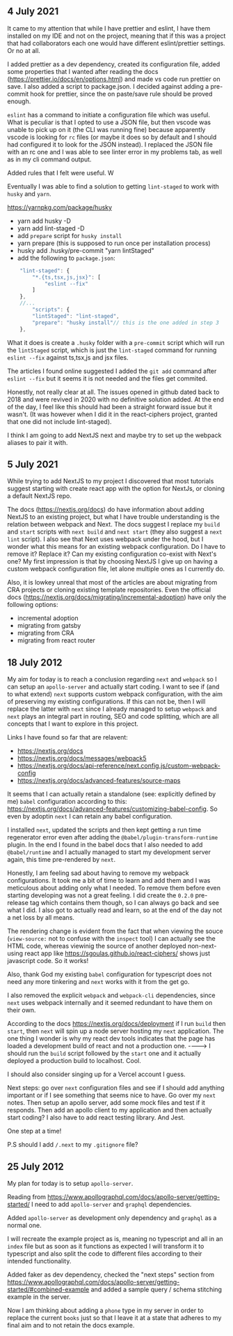 ## 4 July 2021

It came to my attention that while I have prettier and eslint, I have them installed on my IDE and not on the project, meaning that if this was a project that had collaborators each one would have different eslint/prettier settings. Or no at all.

I added prettier as a dev dependency, created its configuration file, added some properties that I wanted after reading the docs (https://prettier.io/docs/en/options.html) and made vs code run prettier on save. I also added a script to package.json. I decided against adding a pre-commit hook for prettier, since the on paste/save rule should be proved enough.

`eslint` has a command to initiate a configuration file which was useful. What is peculiar is that I opted to use a JSON file, but then vscode was unable to pick up on it (the CLI was running fine) because apparently vscode is looking for `rc` files (or maybe it does so by default and I should had configured it to look for the JSON instead). I replaced the JSON file with an rc one and I was able to see linter error in my problems tab, as well as in my cli command output.

Added rules that I felt were useful. W

Eventually I was able to find a solution to getting `lint-staged` to work with `husky` and `yarn`.

https://yarnpkg.com/package/husky

-   yarn add husky -D
-   yarn add lint-staged -D
-   add `prepare` script for `husky install`
-   yarn prepare (this is supposed to run once per installation process)
-   husky add .husky/pre-commit "yarn lintStaged"
-   add the following to `package.json`:

```js
    "lint-staged": {
        "*.{ts,tsx,js,jsx}": [
            "eslint --fix"
        ]
    },
    //...
        "scripts": {
        "lintStaged": "lint-staged",
        "prepare": "husky install"// this is the one added in step 3
    },
```

What it does is create a `.husky` folder with a `pre-commit` script which will run the `lintStaged` script, which is just the `lint-staged` command for running `eslint --fix` against ts,tsx,js and jsx files.

The articles I found online suggested I added the `git add` command after `eslint --fix` but it seems it is not needed and the files get commited.

Honestly, not really clear at all. The issues opened in github dated back to 2018 and were revived in 2020 with no definitive solution added. At the end of the day, I feel like this should had been a straight forward issue but it wasn't. (It was however when I did it in the react-ciphers project, granted that one did not include lint-staged).

I think I am going to add NextJS next and maybe try to set up the webpack aliases to pair it with.

## 5 July 2021

While trying to add NextJS to my project I discovered that most tutorials suggest starting with create react app with the option for NextJs, or cloning a default NextJS repo.

The docs (https://nextjs.org/docs) do have information about adding NextJS to an existing project, but what I have trouble understanding is the relation between webpack and Next. The docs suggest I replace my `build` and `start` scripts with `next build` and `next start` (they also suggest a `next lint` script). I also see that Next uses webpack under the hood, but I wonder what this means for an existing webpack configuration. Do I have to remove it? Replace it? Can my existing configuration co-exist with Next's one? My first impression is that by choosing NextJS I give up on having a custom webpack configuration file, let alone multiple ones as I currently do.

Also, it is lowkey unreal that most of the articles are about migrating from CRA projects or cloning existing template repositories. Even the official docs (https://nextjs.org/docs/migrating/incremental-adoption) have only the following options:

-   incremental adoption
-   migrating from gatsby
-   migrating from CRA
-   migrating from react router

## 18 July 2012

My aim for today is to reach a conclusion regarding `next` and `webpack` so I can setup an `apollo-server` and actually start coding. I want to see if (and to what extend) `next` supports custom webpack configuration, with the aim of preserving my existing configurations. If this can not be, then I will replace the latter with `next` since I already managed to setup `webpack` and `next` plays an integral part in routing, SEO and code splitting, which are all concepts that I want to explore in this project.

Links I have found so far that are relavent:

-   https://nextjs.org/docs
-   https://nextjs.org/docs/messages/webpack5
-   https://nextjs.org/docs/api-reference/next.config.js/custom-webpack-config
-   https://nextjs.org/docs/advanced-features/source-maps

It seems that I can actually retain a standalone (see: explicitly defined by me) `babel` configuration according to this: https://nextjs.org/docs/advanced-features/customizing-babel-config. So even by adoptin `next` I can retain any babel configuration.

I installed `next`, updated the scripts and then kept getting a run time regenerator error even after adding the `@babel/plugin-transform-runtime` plugin. In the end I found in the babel docs that I also needed to add `@babel/runtime` and I actually managed to start my development server again, this time pre-rendered by `next`.

Honestly, I am feeling sad about having to remove my webpack configurations. It took me a bit of time to learn and add them and I was meticulous about adding only what I needed. To remove them before even starting developing was not a great feeling. I did create the `0.2.0` pre-release tag which contains them though, so I can always go back and see what I did. I also got to actually read and learn, so at the end of the day not a net loss by all means.

The rendering change is evident from the fact that when viewing the souce (`view-source:` not to confuse with the `inspect` tool) I can actually see the HTML code, whereas viewinig the source of another deployed non-next-using react app like https://sgoulas.github.io/react-ciphers/ shows just javascript code. So it works!

Also, thank God my existing `babel` configuration for typescript does not need any more tinkering and `next` works with it from the get go.

I also removed the explicit `webpack` and `webpack-cli` dependencies, since `next` uses webpack internally and it seemed redundant to have them on their own.

According to the docs https://nextjs.org/docs/deployment if I run `build` then `start`, then `next` will spin up a node server hosting my `next` application. The one thing I wonder is why my react dev tools indicates that the page has loaded a development build of react and not a production one. ----> I should run the `build` script followed by the `start` one and it actually deployed a production build to localhost. Cool.

I should also consider singing up for a Vercel account I guess.

Next steps: go over `next` configuration files and see if I should add anything important or if I see something that seems nice to have. Go over my `next` notes. Then setup an apollo server, add some mock files and test if it responds. Then add an apollo client to my application and then actually start coding? I also have to add react testing library. And Jest.

One step at a time!

P.S should I add `/.next` to my `.gitignore` file?

## 25 July 2012

My plan for today is to setup `apollo-server`.

Reading from https://www.apollographql.com/docs/apollo-server/getting-started/ I need to add `apollo-server` and `graphql` dependencies.

Added `apollo-server` as development only dependency and `graphql` as a normal one.

I will recreate the example project as is, meaning no typescript and all in an `index` file but as soon as it functions as expected I will transform it to typescript and also split the code to different files according to their intended functionality.

Added faker as dev dependency, checked the "next steps" section from https://www.apollographql.com/docs/apollo-server/getting-started/#combined-example and added a sample query / schema stitching example in the server.

Now I am thinking about adding a `phone` type in my server in order to replace the current `books` just so that I leave it at a state that adheres to my final aim and to not retain the docs example.
